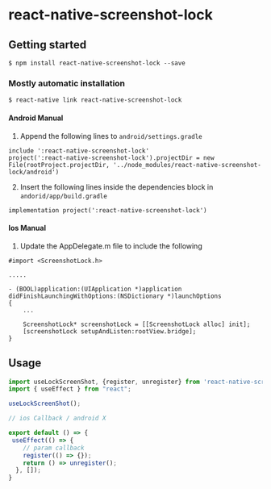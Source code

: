 # react-native-screenshot-lock

## Getting started

`$ npm install react-native-screenshot-lock --save`

### Mostly automatic installation

`$ react-native link react-native-screenshot-lock`

#### Android Manual
1. Append the following lines to `android/settings.gradle`
```
include ':react-native-screenshot-lock'
project(':react-native-screenshot-lock').projectDir = new File(rootProject.projectDir, '../node_modules/react-native-screenshot-lock/android')
```
2. Insert the following lines inside the dependencies block in `andorid/app/build.gradle`
```
implementation project(':react-native-screenshot-lock')
```

#### Ios Manual
1. Update the AppDelegate.m file to include the following
```
#import <ScreenshotLock.h>

.....

- (BOOL)application:(UIApplication *)application didFinishLaunchingWithOptions:(NSDictionary *)launchOptions
{   
    ...

    ScreenshotLock* screenshotLock = [[ScreenshotLock alloc] init];
    [screenshotLock setupAndListen:rootView.bridge];
}
```

## Usage
```javascript
import useLockScreenShot, {register, unregister} from 'react-native-screenshot-lock';
import { useEffect } from "react";

useLockScreenShot();

// ios Callback / android X

export default () => {
 useEffect(() => {
    // param callback
    register(() => {});
    return () => unregister();
  }, []);
}
```
